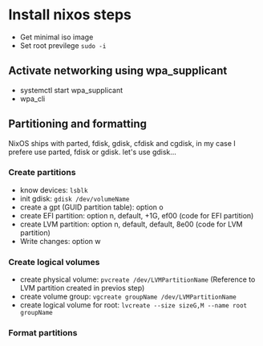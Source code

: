 # Install nixos steps
- Get minimal iso image
- Set root previlege `sudo -i`

## Activate networking using wpa_supplicant
- systemctl start wpa_supplicant
- wpa_cli

## Partitioning and formatting

NixOS ships with parted, fdisk, gdisk,  cfdisk and cgdisk, in my case I prefere use parted, fdisk or gdisk. let's use gdisk...

### Create partitions
- know devices: `lsblk`
- init gdisk: `gdisk /dev/volumeName` 
- create a gpt (GUID partition table): option o
- create EFI partition: option n, default, +1G, ef00 (code for EFI partition)
- create LVM partition: option n, default, default, 8e00 (code for LVM partition)
- Write changes: option w

### Create logical volumes

- create physical volume: `pvcreate /dev/LVMPartitionName` (Reference to LVM partition created in previos step)
- create volume group: `vgcreate groupName /dev/LVMPartitionName`
- create logical volume for root: `lvcreate --size sizeG,M --name root groupName`

### Format partitions

